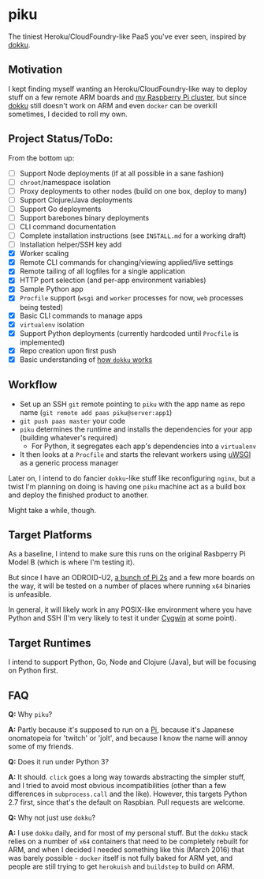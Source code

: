 # piku

The tiniest Heroku/CloudFoundry-like PaaS you've ever seen, inspired by [dokku][dokku].

## Motivation

I kept finding myself wanting an Heroku/CloudFoundry-like way to deploy stuff on a few remote ARM boards and [my Raspberry Pi cluster][raspi-cluster], but since [dokku][dokku] still doesn't work on ARM and even `docker` can be overkill sometimes, I decided to roll my own.

## Project Status/ToDo:

From the bottom up:

- [ ] Support Node deployments (if at all possible in a sane fashion)
- [ ] `chroot`/namespace isolation
- [ ] Proxy deployments to other nodes (build on one box, deploy to many) 
- [ ] Support Clojure/Java deployments
- [ ] Support Go deployments
- [ ] Support barebones binary deployments
- [ ] CLI command documentation
- [ ] Complete installation instructions (see `INSTALL.md` for a working draft)
- [ ] Installation helper/SSH key add
- [x] Worker scaling 
- [x] Remote CLI commands for changing/viewing applied/live settings
- [x] Remote tailing of all logfiles for a single application
- [x] HTTP port selection (and per-app environment variables)
- [x] Sample Python app
- [X] `Procfile` support (`wsgi` and `worker` processes for now, `web` processes being tested)
- [x] Basic CLI commands to manage apps
- [x] `virtualenv` isolation
- [x] Support Python deployments (currently hardcoded until `Procfile` is implemented)
- [x] Repo creation upon first push
- [x] Basic understanding of [how `dokku` works](http://off-the-stack.moorman.nu/2013-11-23-how-dokku-works.html)

## Workflow

* Set up an SSH `git` remote pointing to `piku` with the app name as repo name (`git remote add paas piku@server:app1`) 
* `git push paas master` your code
* `piku` determines the runtime and installs the dependencies for your app (building whatever's required)
    * For Python, it segregates each app's dependencies into a `virtualenv`
*  It then looks at a `Procfile` and starts the relevant workers using [uWSGI][uwsgi] as a generic process manager

Later on, I intend to do fancier `dokku`-like stuff like reconfiguring `nginx`, but a twist I'm planning on doing is having one `piku` machine act as a build box and deploy the finished product to another.

Might take a while, though.

## Target Platforms

As a baseline, I intend to make sure this runs on the original Rasbperry Pi Model B (which is where I'm testing it).

But since I have an ODROID-U2, [a bunch of Pi 2s][raspi-cluster] and a few more boards on the way, it will be tested on a number of places where running `x64` binaries is unfeasible.

In general, it will likely work in any POSIX-like environment where you have Python and SSH (I'm very likely to test it under [Cygwin][cygwin] at some point).

## Target Runtimes

I intend to support Python, Go, Node and Clojure (Java), but will be focusing on Python first.

## FAQ

**Q:** Why `piku`?

**A:** Partly because it's supposed to run on a [Pi][pi], because it's Japanese onomatopeia for 'twitch' or 'jolt', and because I know the name will annoy some of my friends.

**Q:** Does it run under Python 3?

**A:** It should. `click` goes a long way towards abstracting the simpler stuff, and I tried to avoid most obvious incompatibilities (other than a few differences in `subprocess.call` and the like). However, this targets Python 2.7 first, since that's the default on Raspbian. Pull requests are welcome.

**Q:** Why not just use `dokku`?

**A:** I use `dokku` daily, and for most of my personal stuff. But the `dokku` stack relies on a number of `x64` containers that need to be completely rebuilt for ARM, and when I decided I needed something like this (March 2016) that was barely possible - `docker` itself is not fully baked for ARM yet, and people are still trying to get `herokuish` and `buildstep` to build on ARM.

[pi]: http://www.raspberrypi.org
[dokku]: https://github.com/dokku/dokku
[raspi-cluster]: https://github.com/rcarmo/raspi-cluster
[cygwin]: http://www.cygwin.com
[uwsgi]: https://github.com/unbit/uwsgi
